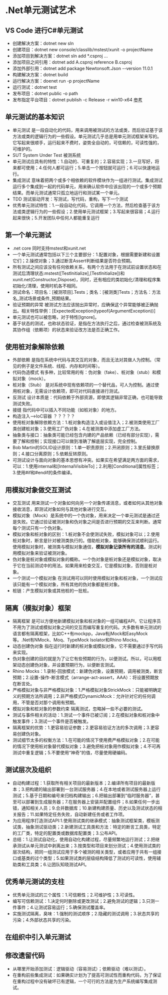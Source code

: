 # .Net单元测试艺术    
## VS Code 进行C#单元测试           
* 创建解决方案：dotnet new sln   
* 创建项目：dotnet new console/classlib/mstest/xunit -o projectName                 
* 添加项目到解决方案：dotnet sln add *.csproj ...      
* 添加项目之间引用：dotnet add A.csproj reference B.csproj   
* 添加外部引用：dotnet add package Newtonsoft.Json --version 11.0.1      
* 构建解决方案：dotnet build       
* 运行解决方案：doenet run -p projectName                                  
* 运行测试：dotnet test                           
* 发布项目：dotnet public -o path            
* 发布指定平台项目：dotnet publish -c Release -r win10-x64 [参考](https://stackoverflow.com/questions/44074121/build-net-core-console-application-to-output-an-exe)                                      

## 单元测试的基本知识     
* 单元测试 是一段自动化的代码，用来调用被测试的方法或类，而后验证基于该方法或类的逻辑行为的一些假设。单元测试几乎总是用单元测试框架来写的。它写起来很顺手，运行起来不费时，姿势全自动的，可信赖的，可读性强的，可维护的。                                                 
* SUT System Under Test 被测系统      
* 单元测试应具有的特性：1.自动的、可重复的；2.容易实现；3.一旦写好，将来都可使用；4.任何人都可运行；5.单击一个按钮就可运行；6.可以快速地运行。
* 集成测试 意味着把两个或多个相依赖的软件模块作为一组进行测试。集成测试运行多个集成到一起的代码单元，用来确认软件中应该出现的一个或多个预期结果。而单元测试通常只孤立地运行和测试某一个单元。            
* TDD 测试驱动开发：写测试，写代码，重构，写下一个测试        
* 优秀单元测试特性：1.一段自动化代码，它调用一个方法，然后检查基于该方法或类逻辑行为的一些假设；2.使用单元测试框架；3.写起来很容易；4.运行起来很快；5.开发团队中任何人都能重复运行      

## 第一个单元测试                    
* .net core 同时支持mstest和xunit.net                
* 一个单元测试通常包括以下三个主要部分：1.配置对象，根据需要新建和设置它们；2.操控对象；3.通过断言Assert判断结果是否符合预期。               
* 所有测试之间应该没有任何依赖关系，有两个方法用于在测试前设置状态和在测试后清理状态:mstest([TestInitialize],[TestInitialize])和xunit.net(Constructor,Dispose)，同时，还有相应的类初始化/清理和程序集初始化/清理，使用时机各不相同。                  
* 测试命名：项目名：[被测项目].Tests；类名：[被测类]Tests；方法名：方法名_测试场景或条件_预期结果。                        
* 验证预期的异常 被测试方法应该抛出异常时，应确保这个异常能够被正确抛出。相关特性举例：[ExpectedException(typeof(ArgumentException))]                      
* 单元测试也可以被忽略，对于特性[Ignore]。                                
* 基于状态的测试，也称状态验证，是指在方法执行之后，通过检查被测系统及其协作组（依赖项）的状态来验证改方法是否正确工作。                           

## 使用桩对象解除依赖                            
* 外部依赖  是指在系统中代码与其交互的对象，而且无法对其做人为控制。（常见的例子是文件系统、线程、内存和时间等）。                      
* 代码伪造模式 有多种，比较常用的有：伪对象（fake）、桩对象（stub）和模拟对象（mock）。                             
* 桩对象（Stub） 是对系统中现有依赖项的一个替代品，可人为控制。通过使用桩对象，无需设计依赖项，即可对代码直接进行测试。                              
* 反测试 设计本质是：代码依赖于外部资源，即使其逻辑非常正确，也可能导致测试失败。                                        
* 接缝 指代码中可以插入不同功能（如桩对象）的地方。                              
* 构造注入-->IoC容器   ？？？？？                                   
* 使用桩对象解除依赖方法：1.桩对象构造注入或设值注入；2.被测类使用工厂类创建桩对象；3.使用工厂伪对象；4.在被测类中添加虚工厂方法。                       
* 抽象类与接口：抽象类可能已经包含内建的产品依赖（已经有部分实现），需要了解和控制；实现接口可以做到准确了解底层实现，完全控制。                       
* Bob Martin的SOLID设计原则：1.单一职责原则；2.开闭原则；3.里氏替换原则；4.接口分离原则；5.依赖反转原则。                                       
* 可测试设计与面向对象的基本思想有冲突。如果实在希望满足两方面的需求，可以：1.使用internal和[InternalVisibleTo]；2.利用[Conditional]属性标签；3.使用#if和#endif的条件编译。                                      

## 用模拟对象做交互测试                                           
* 交互测试 用来测试一个对象如何向另一个对象传递消息，或者如何从其他对象接收消息，即测试对象如何与其他对象进行交互。              
* 模拟对象（Mock）是系统中的一个伪对象，用来决定一个单元测试是通过还是失败。它通过验证被测对象和伪对象之间是否进行预期的交互来判断。通常每个测试只有一个伪对象。      
* 模拟对象和桩对象的区别：1.桩对象不会使测试失败，模拟对象可以；2.使用桩对象时，断言是针对被测类执行的。借助桩对象，能够确保测试顺利运行。使用模拟对象时，被测类与模拟对象通信，**模拟对象记录所有的消息**。测试利用模拟对象来验证被测对象。                        
* 伪对象是桩对象或模拟对象的概称。一个伪对象是桩对象还是模拟对象，取决于它在当前测试中的用法。如果用来检查交互，它是模拟对象，否则是桩对象。                
* 一个测试一个模拟对象 在测试用可以同时使用模拟对象和桩对象，一个测试应该只能有一个模拟对象，所有其他的伪对象都是桩对象。                                    
* 桩链：产生模拟对象或其他桩的一批桩。                            

## 隔离（模拟对象）框架                        
* 隔离框架 是可以方便地新建模拟对象和桩对象的一组可编程API，它让程序员不用为了测试或模拟对象之间的交互而编写重复的代码。大多数有单元测试的语言都有隔离框架，比如C++有mockpp，Java有jMock和EasyMock等。.Net有NMock、Moq、TypeMock Isolator和Rhino Mocks。                                
* 动态创建伪对象 指在运行时新建的桩对象或模拟对象，它不需要通过手写代码来实现。                                                       
* 伪对象创建的目的就是为了让它有些预期的行为，以便测试。所以，可以用框架动态创建伪对象，并设置预期行为，以便断言测试。                                
* Rhino Mocks：1.录制-回放模式：新建伪对象，设置预期，调用被测类，断言预期；2.设置-操作-断言模式（arrange-act-assert，AAA）：将设置预期放在断言处。               
* 严格模拟对象与非严格模拟对象：1.严格模拟对象StrickMock<T>：只能被明确定义的预期方法所调用；2.非严格模式DynamicMock<T>：允许针对它的任何调用，不管是否对那个调用有预期。                        
* 模拟对象和桩对象的参数约束 隔离测试，忽略掉一些不必要的测试。                                       
* 测试与事件相关的活动：1.测试一个事件已被订阅；2.在模拟对象和桩对象中触发事件；3.测试一个事件是否被触发。                                                
* 隔离框架的优势：1.更容易验证参数；2.更容易验证方法的多次调用；3.更容易创建伪对象。                                         
* 测试细节太多的权衡方法：1.在可能的情况下使用费严格模拟对象；2.在可能的情况下使用桩对象替代模拟对象；3.避免把桩对象用作模拟对象；4.不可再测试中重复逻辑；5.不要使用“神奇”的值，尽量使用硬编码。                                        

## 测试层次及组织                        
* 自动构建过程：1.获取所有相关项目的最新版本；2.编译所有项目的最新版本；3.把构建的输出部署到一台测试服务器；4.在本地或者测试服务器上运行测试；5.基于日期和编号来归档构建输出；6.把输出部署到“临时服务器”，甚至可以部署到生成服务器；7.在服务器上安装并配置组件；8.如果任何一步出错，通知相关人员；9.合并数据库；10.新建构建质量、历史以及测试状态的相关报告；11.如果特定任务失败，自动新建任务或者工作项。                       
* 为应用程序打造测试API:1.使用测试类的继承模式：抽象测试框架类，模板测试类，抽象测试驱动类；2.新建测试工具类和方法：特定的断言工具类，特定的工厂类，特定的配置类或数据库配置类；3.公布API。          
* 总结：1.让测试自动化，使用自动化构建过程，尽量频繁地运行测试；2.把继承测试从单元测试中剥离出来；3.按类型和项目来划分测试；4.使用测试类的层次结构，把同一组测试应用于多个被测的相关类型，或者应用于共有一组接口或基类的过个类型；5.如果测试类的层级结构降低了测试的可读性，使用辅助类和工具类；6.让团队知晓测试API。                   

## 优秀单元测试的支柱              
* 优秀单元测试的三个属性：1.可信赖性；2.可维护性；3.可读性。            
* 编写可信赖测试：1.决定何时删除或更改测试；2.避免测试的逻辑；3.只测一件事件；4.让测试容易运行；5.确保测试覆盖率。                                           
* 实施测试隔离，臭味：1.强制的测试顺序；2.隐藏的测试调用；3.状态共享的污染；4.外部状态共享的污染。                   

## 在组织中引入单元测试               

## 修改遗留代码           
* 从哪里开始添加测试：逻辑驱动（容易测试）；依赖驱动（难以测试）。                           
* 在重构前些集成测试：如果确实计划为了提高可测试性而重构代码，为了保证在重构过程中没有破坏已有逻辑，一个可行的方法是为生产系统编写集成测试。            
